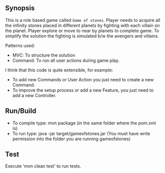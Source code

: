 ## Synopsis

This is a role based game called `Game of stones`. Player needs to acquire all the infinity stones placed in different planets by fighting with each villain on the planet. Player explore or move to near by planets to complete game. To simplify the solution the fighting is simulated b/w the avengers and villains. 

Patterns used:
- MVC: To structure the solution
- Command: To run all user actions during game play.

I think that this code is quite extensible, for example:
- To add new Commands or User Action you just need to create a new Command. 
- To improve the setup process or add a new Feature, you just need to add a new Controller. 

## Run/Build

- To compile type: mvn package (in the same folder where the pom.xml is)
- To run type: java -jar target/gameofstones.jar (You must have write permission into the folder you are running gameofstones)

## Test

Execute 'mvn clean test' to run tests.


